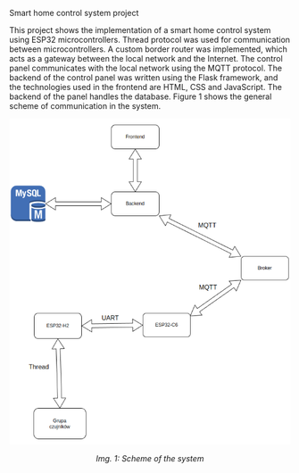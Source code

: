 Smart home control system project


This project shows the implementation of a smart home control system using ESP32 microcontrollers. Thread protocol was used for communication between microcontrollers. A custom border router was implemented, which acts as a gateway between the local network and the Internet. The control panel communicates with the local network using the MQTT protocol. The backend of the control panel was written using the Flask framework, and the technologies used in the frontend are HTML, CSS and JavaScript. The backend of the panel handles the database. Figure 1 shows the general scheme of communication in the system. 

<div style="text-align: center">
  <img src="images/11_architektura_systemu.png" alt="Schemat projektu">
  <p><em>Img. 1: Scheme of the system</em></p>
</div>